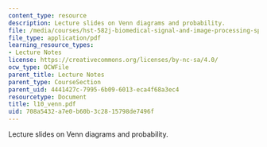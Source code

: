 ```yaml
---
content_type: resource
description: Lecture slides on Venn diagrams and probability.
file: /media/courses/hst-582j-biomedical-signal-and-image-processing-spring-2007/708a5432a7e0b60b3c2815798de7496f_l10_venn.pdf
file_type: application/pdf
learning_resource_types:
- Lecture Notes
license: https://creativecommons.org/licenses/by-nc-sa/4.0/
ocw_type: OCWFile
parent_title: Lecture Notes
parent_type: CourseSection
parent_uid: 4441427c-7995-6b09-6013-eca4f68a3ec4
resourcetype: Document
title: l10_venn.pdf
uid: 708a5432-a7e0-b60b-3c28-15798de7496f
---
```

Lecture slides on Venn diagrams and probability.